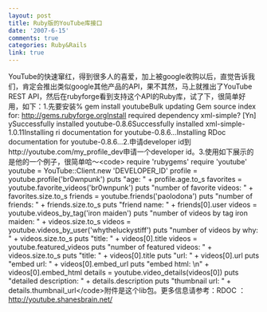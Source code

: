 ```yaml
---
layout: post
title: Ruby版的YouTube库接口
date: '2007-6-15'
comments: true
categories: Ruby&Rails
link: true
---
```

YouTube的快速窜红，得到很多人的喜爱，加上被google收购以后，直觉告诉我们，肯定会推出类似google其他产品的API，果不其然，马上就推出了YouTube REST API，然后在rubyforge看到支持这个API的Ruby库，试了下，很简单好用，如下：1.先要安装% gem install youtubeBulk updating Gem source index for: http://gems.rubyforge.orgInstall required dependency xml-simple? [Yn]  ySuccessfully installed youtube-0.8.6Successfully installed xml-simple-1.0.11Installing ri documentation for youtube-0.8.6...Installing RDoc documentation for youtube-0.8.6...2.申请developer id到http://youtube.com/my_profile_dev申请一个developer id。3.使用如下展示的是他的一个例子，很简单哈～&lt;code&gt;  require 'rubygems'  require 'youtube'  youtube = YouTube::Client.new 'DEVELOPER_ID'  profile = youtube.profile('br0wnpunk')  puts &quot;age: &quot; + profile.age.to_s  favorites = youtube.favorite_videos('br0wnpunk')  puts &quot;number of favorite videos: &quot; + favorites.size.to_s  friends = youtube.friends('paolodona')  puts &quot;number of friends: &quot; + friends.size.to_s  puts &quot;friend name: &quot; + friends[0].user  videos = youtube.videos_by_tag('iron maiden')  puts &quot;number of videos by tag iron maiden: &quot; + videos.size.to_s  videos = youtube.videos_by_user('whytheluckystiff')  puts &quot;number of videos by why: &quot; + videos.size.to_s  puts &quot;title: &quot; + videos[0].title  videos = youtube.featured_videos  puts &quot;number of featured videos: &quot; + videos.size.to_s  puts &quot;title: &quot; + videos[0].title  puts &quot;url: &quot; + videos[0].url  puts &quot;embed url: &quot; + videos[0].embed_url  puts &quot;embed html: \n&quot; + videos[0].embed_html  details = youtube.video_details(videos[0])  puts &quot;detailed description: &quot; + details.description  puts &quot;thumbnail url: &quot; + details.thumbnail_url&lt;/code&gt;附件是这个lib包。更多信息请参考：RDOC ： http://youtube.shanesbrain.net/

